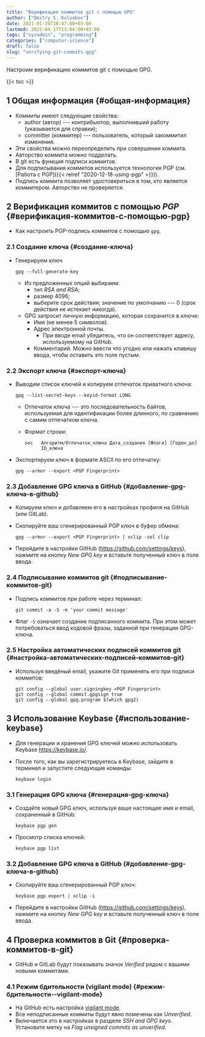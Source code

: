 ```yaml
---
title: "Верификация коммитов git с помощью GPG"
author: ["Dmitry S. Kulyabov"]
date: 2021-01-28T18:47:00+03:00
lastmod: 2022-04-17T13:04:00+03:00
tags: ["sysadmin", "programming"]
categories: ["computer-science"]
draft: false
slug: "verifying-git-commits-gpg"
---
```


Настроим верификацию коммитов git с помощью GPG.

<!--more-->

{{< toc >}}


## <span class="section-num">1</span> Общая информация {#общая-информация}

-   Коммиты имеют следующие свойства:
    -   author (автор) --- контрибьютор, выполнивший работу (указывается для справки);
    -   committer (коммитер) --- пользователь, который закоммитил изменения.
-   Эти свойства можно переопределить при совершении коммита.
-   Авторство коммита можно подделать.
-   В git есть функция подписи коммитов.
-   Для подписывания коммитов используется технология PGP (см. [Работа с PGP]({{< relref "2020-12-18-using-pgp" >}})).
-   Подпись коммита позволяет удостовериться в том, кто является коммитером. Авторство не проверяется.


## <span class="section-num">2</span> Верификация коммитов с помощью _PGP_ {#верификация-коммитов-с-помощью-pgp}

-   Как настроить PGP-подпись коммитов с помощью `gpg`.


### <span class="section-num">2.1</span> Создание ключа {#создание-ключа}

-   Генерируем ключ

    ```shell
    gpg --full-generate-key
    ```

    -   Из предложенных опций выбираем:
        -   тип _RSA and RSA_;
        -   размер 4096;
        -   выберите срок действия; значение по умолчанию --- 0 (срок действия не истекает никогда).
    -   GPG запросит личную информацию, которая сохранится в ключе:
        -   Имя (не менее 5 символов).
        -   Адрес электронной почты.
            -   При вводе email убедитесь, что он соответствует адресу, используемому на GitHub.
        -   Комментарий. Можно ввести что угодно или нажать клавишу ввода, чтобы оставить это поле пустым.


### <span class="section-num">2.2</span> Экспорт ключа {#экспорт-ключа}

-   Выводим список ключей и копируем отпечаток приватного ключа:

    ```shell
    gpg --list-secret-keys --keyid-format LONG
    ```

    -   Отпечаток ключа --- это последовательность байтов, используемая для идентификации более длинного, по сравнению с самим отпечатком ключа.
    -   Формат строки:

        ```text
        sec   Алгоритм/Отпечаток_ключа Дата_создания [Флаги] [Годен_до]
              ID_ключа
        ```
-   Экспортируем ключ в формате ASCII по его отпечатку:

    ```shell
    gpg --armor --export <PGP Fingerprint>
    ```


### <span class="section-num">2.3</span> Добавление GPG ключа в GitHub {#добавление-gpg-ключа-в-github}

-   Копируем ключ и добавляем его в настройках профиля на GitHub (или GitLab).
-   Cкопируйте ваш сгенерированный PGP ключ в буфер обмена:

    ```shell
    gpg --armor --export <PGP Fingerprint> | xclip -sel clip
    ```
-   Перейдите в настройки GitHub (<https://github.com/settings/keys>), нажмите на кнопку _New GPG key_ и вставьте полученный ключ в поле ввода.


### <span class="section-num">2.4</span> Подписывание коммитов git {#подписывание-коммитов-git}

-   Подпись коммитов при работе через терминал:

    ```shell
    git commit -a -S -m 'your commit message'
    ```
-   Флаг `-S` означает создание подписанного коммита. При этом может потребоваться ввод кодовой фразы, заданной при генерации GPG-ключа.


### <span class="section-num">2.5</span> Настройка автоматических подписей коммитов git {#настройка-автоматических-подписей-коммитов-git}

-   Используя введёный email, укажите Git применять его при подписи коммитов:

    ```shell
    git config --global user.signingkey <PGP Fingerprint>
    git config --global commit.gpgsign true
    git config --global gpg.program $(which gpg2)
    ```


## <span class="section-num">3</span> Использование Keybase {#использование-keybase}

-   Для генерации и хранения GPG ключей можно использовать Keybase <https://keybase.io/>.
-   После того, как вы зарегистрируетесь в Keybase, зайдите в терминал и запустите следующие команды:

    ```shell
    keybase login
    ```


### <span class="section-num">3.1</span> Генерация GPG ключа {#генерация-gpg-ключа}

-   Создайте новый GPG ключ, используя ваше настоящее имя и email, сохраненный в GitHub:

    ```shell
    keybase pgp gen
    ```
-   Просмотр списка ключей:

    ```shell
    keybase pgp list
    ```


### <span class="section-num">3.2</span> Добавление GPG ключа в GitHub {#добавление-gpg-ключа-в-github}

-   Cкопируйте ваш сгенерированный PGP ключ:

    ```shell
    keybase pgp export | xclip -i
    ```
-   Перейдите в настройки GitHub (<https://github.com/settings/keys>), нажмите на кнопку _New GPG key_ и вставьте полученный ключ в поле ввода.


## <span class="section-num">4</span> Проверка коммитов в Git {#проверка-коммитов-в-git}

-   GitHub и GitLab будут показывать значок _Verified_ рядом с вашими новыми коммитами.


### <span class="section-num">4.1</span> Режим бдительности (vigilant mode) {#режим-бдительности--vigilant-mode}

-   На GitHub есть настройка [vigilant mode](https://docs.github.com/en/github/authenticating-to-github/managing-commit-signature-verification/displaying-verification-statuses-for-all-of-your-commits).
-   Все неподписанные коммиты будут явно помечены как _Unverified_.
-   Включается это в настройках в разделе _SSH and GPG keys_. Установите метку на _Flag unsigned commits as unverified_.

